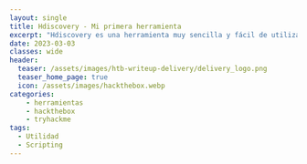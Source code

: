 ```yaml
---
layout: single
title: Hdiscovery - Mi primera herramienta
excerpt: "Hdiscovery es una herramienta muy sencilla y fácil de utilizar, util para saber a que sistema operativo nos vamos a enfrentar cuando tratemos de realizar una máquina en hackthebox, tryhackme o una auditoria."
date: 2023-03-03
classes: wide
header:
  teaser: /assets/images/htb-writeup-delivery/delivery_logo.png
  teaser_home_page: true
  icon: /assets/images/hackthebox.webp
categories:
    - herramientas
    - hackthebox
    - tryhackme
tags:  
  - Utilidad
  - Scripting
---
```

